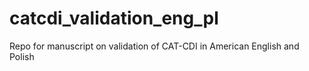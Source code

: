 # catcdi_validation_eng_pl
Repo for manuscript on validation of CAT-CDI in American English and Polish
